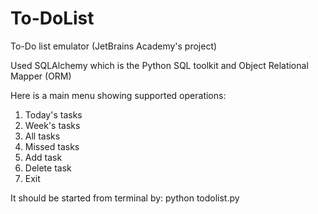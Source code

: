 # To-DoList
To-Do list emulator (JetBrains Academy's project)

Used SQLAlchemy which is the Python SQL toolkit and Object Relational Mapper (ORM)

Here is a main menu showing supported operations:
1) Today's tasks
2) Week's tasks
3) All tasks
4) Missed tasks
5) Add task
6) Delete task
0) Exit

It should be started from terminal by: python todolist.py
